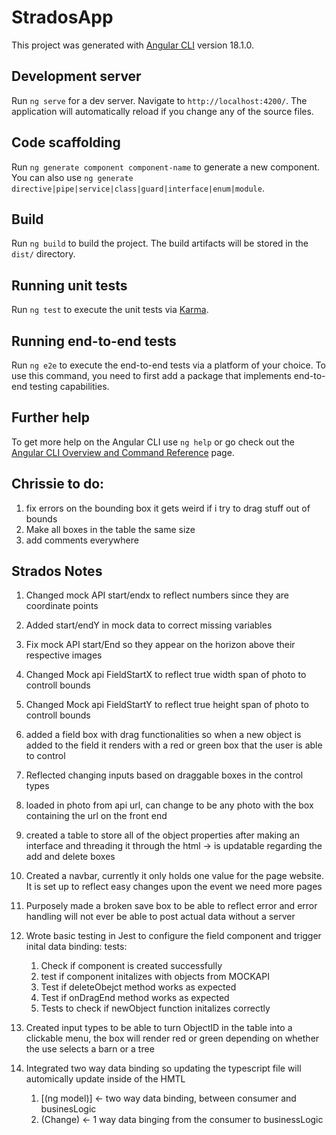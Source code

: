 # StradosApp

This project was generated with [Angular CLI](https://github.com/angular/angular-cli) version 18.1.0.

## Development server

Run `ng serve` for a dev server. Navigate to `http://localhost:4200/`. The application will automatically reload if you change any of the source files.

## Code scaffolding

Run `ng generate component component-name` to generate a new component. You can also use `ng generate directive|pipe|service|class|guard|interface|enum|module`.

## Build

Run `ng build` to build the project. The build artifacts will be stored in the `dist/` directory.

## Running unit tests

Run `ng test` to execute the unit tests via [Karma](https://karma-runner.github.io).

## Running end-to-end tests

Run `ng e2e` to execute the end-to-end tests via a platform of your choice. To use this command, you need to first add a package that implements end-to-end testing capabilities.

## Further help

To get more help on the Angular CLI use `ng help` or go check out the [Angular CLI Overview and Command Reference](https://angular.dev/tools/cli) page.

## Chrissie to do:

1. fix errors on the bounding box it gets weird if i try to drag stuff out of bounds
2. Make all boxes in the table the same size
3. add comments everywhere

## Strados Notes

1. Changed mock API start/endx to reflect numbers since they are coordinate points
2. Added start/endY in mock data to correct missing variables
3. Fix mock API start/End so they appear on the horizon above their respective images
4. Changed Mock api FieldStartX to reflect true width span of photo to controll bounds
5. Changed Mock api FieldStartY to reflect true height span of photo to controll bounds
6. added a field box with drag functionalities so when a new object is added to the field it renders with a red or green box that the user is able to control
7. Reflected changing inputs based on draggable boxes in the control types
8. loaded in photo from api url, can change to be any photo with the box containing the url on the front end
9. created a table to store all of the object properties after making an interface and threading it through the html -> is updatable regarding the add and delete boxes
10. Created a navbar, currently it only holds one value for the page website. It is set up to reflect easy changes upon the event we need more pages
11. Purposely made a broken save box to be able to reflect error and error handling will not ever be able to post actual data without a server
12. Wrote basic testing in Jest to configure the field component and trigger inital data binding:
    tests:

    1. Check if component is created successfully
    2. test if component initalizes with objects from MOCKAPI
    3. Test if deleteObejct method works as expected
    4. Test if onDragEnd method works as expected
    5. Tests to check if newObject function initalizes correctly

13. Created input types to be able to turn ObjectID in the table into a clickable menu, the box will render red or green depending on whether the use selects a barn or a tree
14. Integrated two way data binding so updating the typescript file will automically update inside of the HMTL
    1. [(ng model)] <- two way data binding, between consumer and businesLogic
    2. (Change) <- 1 way data binging from the consumer to businessLogic
